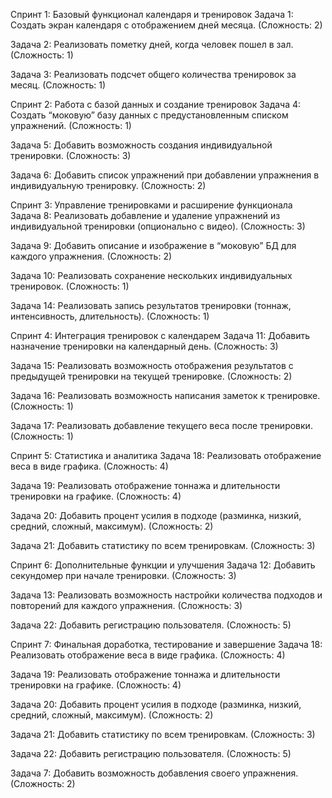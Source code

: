 Спринт 1: Базовый функционал календаря и тренировок
Задача 1: Создать экран календаря с отображением дней месяца. (Сложность: 2)

Задача 2: Реализовать пометку дней, когда человек пошел в зал. (Сложность: 1)

Задача 3: Реализовать подсчет общего количества тренировок за месяц. (Сложность: 1)

Спринт 2: Работа с базой данных и создание тренировок
Задача 4: Создать “моковую” базу данных с предустановленным списком упражнений. (Сложность: 1)

Задача 5: Добавить возможность создания индивидуальной тренировки. (Сложность: 3)

Задача 6: Добавить список упражнений при добавлении упражнения в индивидуальную тренировку. (Сложность: 2)

Спринт 3: Управление тренировками и расширение функционала
Задача 8: Реализовать добавление и удаление упражнений из индивидуальной тренировки (опционально с видео). (Сложность: 3)

Задача 9: Добавить описание и изображение в “моковую” БД для каждого упражнения. (Сложность: 2)

Задача 10: Реализовать сохранение нескольких индивидуальных тренировок. (Сложность: 1)

Задача 14: Реализовать запись результатов тренировки (тоннаж, интенсивность, длительность). (Сложность: 1)

Спринт 4: Интеграция тренировок с календарем
Задача 11: Добавить назначение тренировки на календарный день. (Сложность: 3)

Задача 15: Реализовать возможность отображения результатов с предыдущей тренировки на текущей тренировке. (Сложность: 2)

Задача 16: Реализовать возможность написания заметок к тренировке. (Сложность: 1)

Задача 17: Реализовать добавление текущего веса после тренировки. (Сложность: 1)

Спринт 5: Статистика и аналитика
Задача 18: Реализовать отображение веса в виде графика. (Сложность: 4)

Задача 19: Реализовать отображение тоннажа и длительности тренировки на графике. (Сложность: 4)

Задача 20: Добавить процент усилия в подходе (разминка, низкий, средний, сложный, максимум). (Сложность: 2)

Задача 21: Добавить статистику по всем тренировкам. (Сложность: 3)

Спринт 6: Дополнительные функции и улучшения
Задача 12: Добавить секундомер при начале тренировки. (Сложность: 3)

Задача 13: Реализовать возможность настройки количества подходов и повторений для каждого упражнения. (Сложность: 3)

Задача 22: Добавить регистрацию пользователя. (Сложность: 5)

Спринт 7: Финальная доработка, тестирование и завершение
Задача 18: Реализовать отображение веса в виде графика. (Сложность: 4)

Задача 19: Реализовать отображение тоннажа и длительности тренировки на графике. (Сложность: 4)

Задача 20: Добавить процент усилия в подходе (разминка, низкий, средний, сложный, максимум). (Сложность: 2)

Задача 21: Добавить статистику по всем тренировкам. (Сложность: 3)

Задача 22: Добавить регистрацию пользователя. (Сложность: 5)

Задача 7: Добавить возможность добавления своего упражнения. (Сложность: 2)
